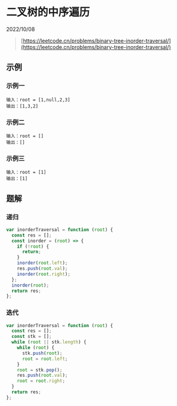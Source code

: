 # 二叉树的中序遍历

2022/10/08

> [https://leetcode.cn/problems/binary-tree-inorder-traversal/](https://leetcode.cn/problems/binary-tree-inorder-traversal/)

## 示例

### 示例一

```text
输入：root = [1,null,2,3]
输出：[1,3,2]
```

### 示例二

```text
输入：root = []
输出：[]
```

### 示例三

```text
输入：root = [1]
输出：[1]
```

## 题解

### 递归

```javascript
var inorderTraversal = function (root) {
  const res = [];
  const inorder = (root) => {
    if (!root) {
      return;
    }
    inorder(root.left);
    res.push(root.val);
    inorder(root.right);
  };
  inorder(root);
  return res;
};
```

### 迭代

```javascript
var inorderTraversal = function (root) {
  const res = [];
  const stk = [];
  while (root || stk.length) {
    while (root) {
      stk.push(root);
      root = root.left;
    }
    root = stk.pop();
    res.push(root.val);
    root = root.right;
  }
  return res;
};
```
